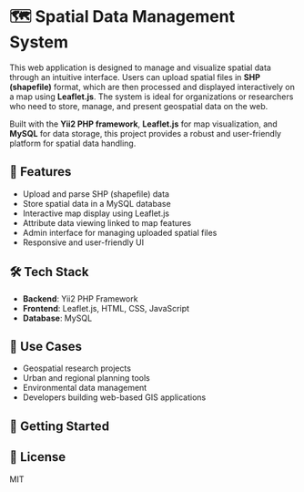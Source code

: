 # 🗺️ Spatial Data Management System

This web application is designed to manage and visualize spatial data through an intuitive interface. Users can upload spatial files in **SHP (shapefile)** format, which are then processed and displayed interactively on a map using **Leaflet.js**. The system is ideal for organizations or researchers who need to store, manage, and present geospatial data on the web.

Built with the **Yii2 PHP framework**, **Leaflet.js** for map visualization, and **MySQL** for data storage, this project provides a robust and user-friendly platform for spatial data handling.

## 🔧 Features

- Upload and parse SHP (shapefile) data  
- Store spatial data in a MySQL database  
- Interactive map display using Leaflet.js  
- Attribute data viewing linked to map features  
- Admin interface for managing uploaded spatial files  
- Responsive and user-friendly UI  

## 🛠️ Tech Stack

- **Backend**: Yii2 PHP Framework  
- **Frontend**: Leaflet.js, HTML, CSS, JavaScript  
- **Database**: MySQL  

## 🎯 Use Cases

- Geospatial research projects  
- Urban and regional planning tools  
- Environmental data management  
- Developers building web-based GIS applications  

## 🚀 Getting Started



## 📄 License

MIT
